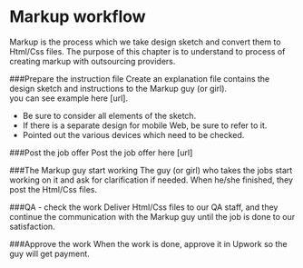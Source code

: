  # Markup workflow

Markup is the process which we take design sketch and convert them to Html/Css files. 
The purpose of this chapter is to understand to process of creating markup with outsourcing providers.
 
###Prepare the instruction file
Create an explanation file contains the design sketch and instructions to the Markup guy (or girl).  
you can see example here [url].

* Be sure to consider all elements of the sketch.
* If there is a separate design for mobile Web, be sure to refer to it.
* Pointed out the various devices which need to be checked.



###Post the job offer 
Post the job offer here [url]  


###The Markup guy start working 
The guy (or girl) who takes the jobs start working on it and ask for clarification if needed.
When he/she finished, they post the Html/Css files.
 
###QA - check the work 
Deliver Html/Css files to our QA staff, and they continue the communication with the Markup guy until the job is done to our satisfaction.

###Approve the work 
When the work is done, approve it in Upwork so the guy will get payment.

